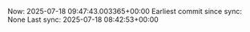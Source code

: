 Now: 2025-07-18 09:47:43.003365+00:00 Earliest commit since sync: None Last sync: 2025-07-18 08:42:53+00:00
